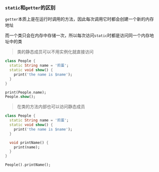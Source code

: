 ### `static`和`getter`的区别

`getter`本质上是在运行时调用的方法，因此每次调用它时都会创建一个新的内存地址

而一个类只会在内存中存储一次，所以每次访问`static`时都是访问同一个内存地址中的类

> 类的静态成员可以不用实例化就直接访问

```dart
class People {
  static String name = '煎蛋';
  static void show() {
    print('the name is $name');
  }
}

print(People.name);
People.show();
```

> 在类的方法内部也可以访问静态成员

```dart
class People {
  static String name = '煎蛋';
  static void show() {
    print('the name is $name');
  }

  void printName() {
    print(name);
  }
}

People().printName();
```
